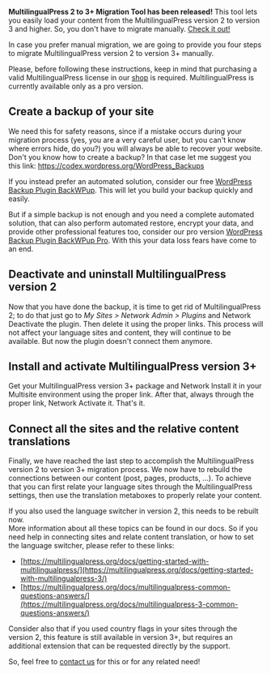 **MultilingualPress 2 to 3+ Migration Tool has been released!** This tool lets you easily load your content from the MultilingualPress version 2 to version 3 and higher. So, you don't have to migrate manually. [Check it out!](https://multilingualpress.org/docs/multilingualpress-2-3-migration-tool/)

In case you prefer manual migration, we are going to provide you four steps to migrate MultilingualPress version 2 to version 3+ manually.

Please, before following these instructions, keep in mind that purchasing a valid MultilingualPress license in our [shop](https://multilingualpress.org/#buy) is required. MultilingualPress is currently available only as a pro version.

## Create a backup of your site

We need this for safety reasons, since if a mistake occurs during your migration process (yes, you are a very careful user, but you can't know where errors hide, do you?) you will always be able to recover your website. Don't you know how to create a backup? In that case let me suggest you this link: https://codex.wordpress.org/WordPress_Backups

If you instead prefer an automated solution, consider our free [WordPress Backup Plugin BackWPup](https://wordpress.org/plugins/backwpup/). This will let you build your backup quickly and easily.

But if a simple backup is not enough and you need a complete automated solution, that can also perform automated restore, encrypt your data, and provide other professional features too, consider our pro version [WordPress Backup Plugin BackWPup Pro](https://backwpup.com/). With this your data loss fears have come to an end.

## Deactivate and uninstall MultilingualPress version 2

Now that you have done the backup, it is time to get rid of MultilingualPress 2; to do that just go to _My Sites > Network Admin > Plugins_ and Network Deactivate the plugin. Then delete it using the proper links. This process will not affect your language sites and content, they will continue to be available. But now the plugin doesn't connect them anymore.

## Install and activate MultilingualPress version 3+

Get your MultilingualPress version 3+ package and Network Install it in your Multisite environment using the proper link. After that, always through the proper link, Network Activate it. That's it.

## Connect all the sites and the relative content translations

Finally, we have reached the last step to accomplish the MultilingualPress version 2 to version 3+ migration process. We now have to rebuild the connections between our content (post, pages, products, ...). To achieve that you can first relate your language sites through the MultilingualPress settings, then use the translation metaboxes to properly relate your content.

If you also used the language switcher in version 2, this needs to be rebuilt now.  
More information about all these topics can be found in our docs. So if you need help in connecting sites and relate content translation, or how to set the language switcher, please refer to these links:

- [https://multilingualpress.org/docs/getting-started-with-multilingualpress/](https://multilingualpress.org/docs/getting-started-with-multilingualpress-3/)
- [https://multilingualpress.org/docs/multilingualpress-common-questions-answers/](https://multilingualpress.org/docs/multilingualpress-3-common-questions-answers/)

Consider also that if you used country flags in your sites through the version 2, this feature is still available in version 3+, but requires an additional extension that can be requested directly by the support.

So, feel free to [contact us](https://multilingualpress.org/support/) for this or for any related need!